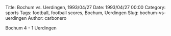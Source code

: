 Title: Bochum vs. Uerdingen, 1993/04/27
Date: 1993/04/27 00:00
Category: sports
Tags: football, football scores, Bochum, Uerdingen
Slug: bochum-vs-uerdingen
Author: carbonero


Bochum 4 - 1 Uerdingen
